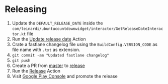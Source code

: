# Releasing

1. Update the `DEFAULT_RELEASE_DATE` inside the `com/leinardi/ubuntucountdownwidget/interactor/GetReleaseDateInteractor.kt` file
2. Run the [Update release date](https://github.com/leinardi/UbuntuCountdownWidget/actions/workflows/ubuntu-release-date.yml) Action
3. Crate a fastlane changelog file using the `BuildConfig.VERSION_CODE` as file name with `.txt` as extension.
4. `git commit -am "Updated fastlane changelog"`
5. `git push`
6. Create a PR from [master](../../tree/master) to [release](../../tree/release)
7. Run the [Release](https://github.com/leinardi/UbuntuCountdownWidget/actions/workflows/release.yml) Action
8. Visit [Google Play Console](https://play.google.com/apps/publish/) and promote the release

